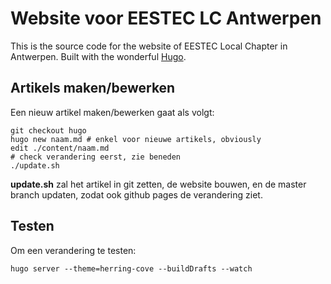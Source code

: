 # Website voor EESTEC LC Antwerpen

This is the source code for the website of EESTEC Local Chapter in Antwerpen.
Built with the wonderful [Hugo](http://gohugo.io/).


## Artikels maken/bewerken

Een nieuw artikel maken/bewerken gaat als volgt:

    git checkout hugo
    hugo new naam.md # enkel voor nieuwe artikels, obviously
    edit ./content/naam.md
    # check verandering eerst, zie beneden
    ./update.sh

**update.sh** zal het artikel in git zetten, de website bouwen, en de master branch
updaten, zodat ook github pages de verandering ziet.


## Testen

Om een verandering te testen:

    hugo server --theme=herring-cove --buildDrafts --watch
